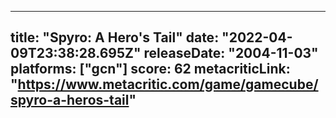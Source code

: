 
---
title: "Spyro: A Hero's Tail"
date: "2022-04-09T23:38:28.695Z"
releaseDate: "2004-11-03"
platforms: ["gcn"]
score: 62
metacriticLink: "https://www.metacritic.com/game/gamecube/spyro-a-heros-tail"
---
